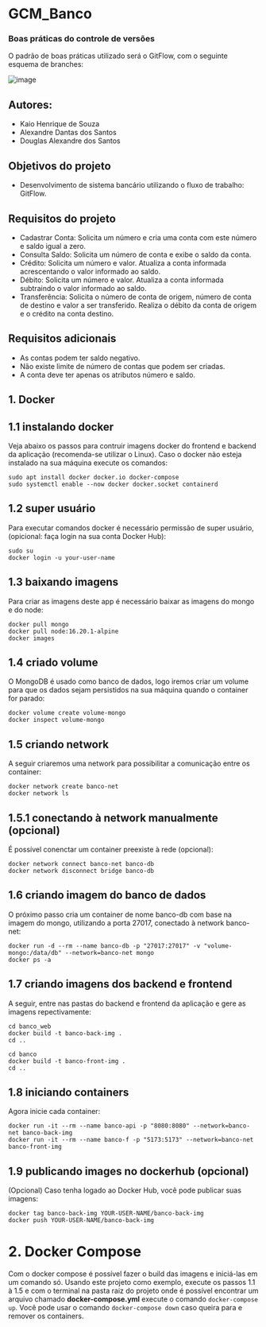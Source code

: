 # GCM_Banco

### Boas práticas do controle de versões
O padrão de boas práticas utilizado será o GitFlow, com o seguinte esquema de branches:

![image](https://github.com/Kaioh95/GCM_Banco/assets/42385515/9ecc87b4-0b7b-43b4-bba3-abbe4f385ad1)

## Autores:
- Kaio Henrique de Souza
- Alexandre Dantas dos Santos
- Douglas Alexandre dos Santos

## Objetivos do projeto
- Desenvolvimento de sistema bancário utilizando o fluxo de trabalho: GitFlow.

## Requisitos do projeto

- Cadastrar Conta: Solicita um número e cria uma conta com este número e saldo igual a zero.
- Consulta Saldo: Solicita um número de conta e exibe o saldo da conta.
- Crédito: Solicita um número e valor. Atualiza a conta informada acrescentando o valor informado ao saldo.
- Débito: Solicita um número e valor. Atualiza a conta informada subtraindo o valor informado ao saldo.
- Transferência: Solicita o número de conta de origem, número de conta de destino e valor a ser transferido. Realiza o débito da conta de origem e o crédito na conta destino.

## Requisitos adicionais
- As contas podem ter saldo negativo.
- Não existe limite de número de contas que podem ser criadas.
- A conta deve ter apenas os atributos número e saldo.

## 1. Docker
## 1.1 instalando docker
Veja abaixo os passos para contruir imagens docker do frontend e backend da aplicação (recomenda-se utilizar o Linux). Caso o docker não esteja instalado na sua máquina execute os comandos:
```bash:
sudo apt install docker docker.io docker-compose
sudo systemctl enable --now docker docker.socket containerd
```

## 1.2 super usuário
Para executar comandos docker é necessário permissão de super usuário, (opicional: faça login na sua conta Docker Hub):
```bash:
sudo su
docker login -u your-user-name
```

## 1.3 baixando imagens
Para criar as imagens deste app é necessário baixar as imagens do mongo e do node:
```bash:
docker pull mongo
docker pull node:16.20.1-alpine
docker images
```
## 1.4 criado volume
O MongoDB é usado como banco de dados, logo iremos criar um volume para que os dados sejam persistidos na sua máquina quando o container for parado:
```bash:
docker volume create volume-mongo
docker inspect volume-mongo
```

## 1.5  criando network
A seguir criaremos uma network para possibilitar a comunicação entre os container:
```bash:
docker network create banco-net
docker network ls
```

## 1.5.1  conectando à network manualmente (opcional)
É possível conenctar um container preexiste à rede (opcional):
```bash:
docker network connect banco-net banco-db
docker network disconnect bridge banco-db
```

## 1.6  criando imagem do banco de dados
O próximo passo cria um container de nome banco-db com base na imagem do mongo, utilizando a porta 27017, conectado à network banco-net:
```bash:
docker run -d --rm --name banco-db -p "27017:27017" -v "volume-mongo:/data/db" --network=banco-net mongo
docker ps -a
```

## 1.7  criando imagens dos backend e frontend
A seguir, entre nas pastas do backend e frontend da aplicação e gere as imagens repectivamente:
```bash:
cd banco_web
docker build -t banco-back-img .
cd ..

cd banco
docker build -t banco-front-img .
cd ..
```

## 1.8  iniciando containers
Agora inicie cada container:
```bash:
docker run -it --rm --name banco-api -p "8080:8080" --network=banco-net banco-back-img
docker run -it --rm --name banco-f -p "5173:5173" --network=banco-net banco-front-img
```

## 1.9  publicando images no dockerhub (opcional)
(Opcional) Caso tenha logado ao Docker Hub, você pode publicar suas imagens:
```
docker tag banco-back-img YOUR-USER-NAME/banco-back-img
docker push YOUR-USER-NAME/banco-back-img
```

# 2. Docker Compose
Com o docker compose é possível fazer o build das imagens e iniciá-las em um comando só. Usando este projeto como exemplo, execute os passos 1.1 à 1.5 e com o terminal na pasta raiz do projeto onde é possível encontrar um arquivo chamado **docker-compose.yml** execute o comando `docker-compose up`. Você pode usar o comando `docker-compose down` caso queira para e remover os containers.

